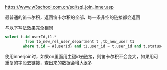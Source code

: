 https://www.w3school.com.cn/sql/sql_join_inner.asp

最普通的笛卡尔积，返回笛卡尔积的全部，每一条非空的链接都会返回

与以下写法效果完全相同

```sql
select t.id userId,t1.*
         from tb_new_rel_user_department t ,tb_new_user t1
        where t.id = #{userId} and t1.user_id = t.user_id and t.status=1
```



使用innerjoin时，如果on里面用主键id去链接，则笛卡尔积不会变大，如果用可重复的字段去链接，查出来的数据会增大很多